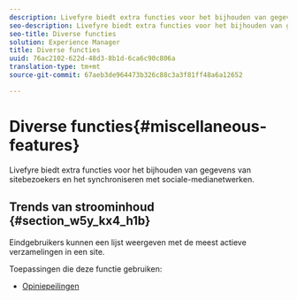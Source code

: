 ```yaml
---
description: Livefyre biedt extra functies voor het bijhouden van gegevens van sitebezoekers en het synchroniseren met sociale-medianetwerken.
seo-description: Livefyre biedt extra functies voor het bijhouden van gegevens van sitebezoekers en het synchroniseren met sociale-medianetwerken.
seo-title: Diverse functies
solution: Experience Manager
title: Diverse functies
uuid: 76ac2102-622d-48d3-8b1d-6ca6c90c806a
translation-type: tm+mt
source-git-commit: 67aeb3de964473b326c88c3a3f81ff48a6a12652

---
```



# Diverse functies{#miscellaneous-features}

Livefyre biedt extra functies voor het bijhouden van gegevens van sitebezoekers en het synchroniseren met sociale-medianetwerken.

## Trends van stroominhoud {#section_w5y_kx4_h1b}

Eindgebruikers kunnen een lijst weergeven met de meest actieve verzamelingen in een site.

Toepassingen die deze functie gebruiken:

* [Opiniepeilingen](../c-about-apps/c-polls-app/c-polls-app.md#c_polls_app)

